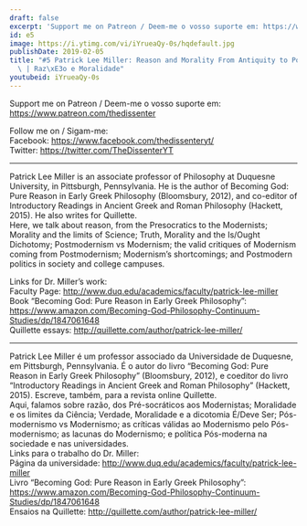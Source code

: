 ```yaml
---
draft: false
excerpt: 'Support me on Patreon / Deem-me o vosso suporte em: https://www.patreon.com/thedissenter'
id: e5
image: https://i.ytimg.com/vi/iYrueaQy-0s/hqdefault.jpg
publishDate: 2019-02-05
title: "#5 Patrick Lee Miller: Reason and Morality From Antiquity to Postmodernism\
  \ | Raz\xE3o e Moralidade"
youtubeid: iYrueaQy-0s
---
```

Support me on Patreon / Deem-me o vosso suporte em: https://www.patreon.com/thedissenter

Follow me on / Sigam-me:  
Facebook: https://www.facebook.com/thedissenteryt/  
Twitter: https://twitter.com/TheDissenterYT

---

Patrick Lee Miller is an associate professor of Philosophy at Duquesne University, in Pittsburgh, Pennsylvania. He is the author of Becoming God: Pure Reason in Early Greek Philosophy (Bloomsbury, 2012), and co-editor of Introductory Readings in Ancient Greek and Roman Philosophy (Hackett, 2015). He also writes for Quillette.  
Here, we talk about reason, from the Presocratics to the Modernists; Morality and the limits of Science; Truth, Morality and the Is/Ought Dichotomy; Postmodernism vs Modernism; the valid critiques of Modernism coming from Postmodernism; Modernism’s shortcomings; and Postmodern politics in society and college campuses. 

Links for Dr. Miller’s work:  
Faculty Page: http://www.duq.edu/academics/faculty/patrick-lee-miller  
Book “Becoming God: Pure Reason in Early Greek Philosophy”: https://www.amazon.com/Becoming-God-Philosophy-Continuum-Studies/dp/1847061648  
Quillette essays: http://quillette.com/author/patrick-lee-miller/

---

Patrick Lee Miller é um professor associado da Universidade de Duquesne, em Pittsburgh, Pennsylvania. É o autor do livro “Becoming God: Pure Reason in Early Greek Philosophy” (Bloomsbury, 2012), e coeditor do livro “Introductory Readings in Ancient Greek and Roman Philosophy” (Hackett, 2015). Escreve, também, para a revista online Quillette.   
Aqui, falamos sobre razão, dos Pré-socráticos aos Modernistas; Moralidade e os limites da Ciência; Verdade, Moralidade e a dicotomia É/Deve Ser; Pós-modernismo vs Modernismo; as críticas válidas ao Modernismo pelo Pós-modernismo; as lacunas do Modernismo; e política Pós-moderna na sociedade e nas universidades.  
Links para o trabalho do Dr. Miller:  
Página da universidade: http://www.duq.edu/academics/faculty/patrick-lee-miller  
Livro “Becoming God: Pure Reason in Early Greek Philosophy”: https://www.amazon.com/Becoming-God-Philosophy-Continuum-Studies/dp/1847061648  
Ensaios na Quillette: http://quillette.com/author/patrick-lee-miller/